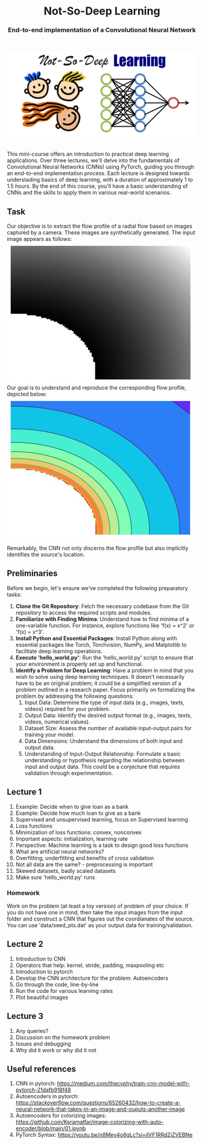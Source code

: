 <div>
  <h1 align="center">Not-So-Deep Learning</h1>
    <h3 align="center">End-to-end implementation of a Convolutional Neural Network</h3>
</div>

<br/>

<p align="center">
    <img src="webimg/cover.png" alt="Cover">
</p>

<h2> </h2>
This mini-course offers an introduction to practical deep learning applications. Over three lectures, we'll delve into the fundamentals of Convolutional Neural Networks (CNNs) using PyTorch, guiding you through an end-to-end implementation process. Each lecture is designed towards understading basics of deep learning, with a duration of approximately 1 to 1.5 hours. By the end of this course, you'll have a basic understanding of CNNs and the skills to apply them in various real-world scenarios.


## Task
Our objective is to extract the flow profile of a radial flow based on images captured by a camera. These images are synthetically generated. The input image appears as follows:
<br/>
<img src="images/input/input_0.jpg" alt="input">
<br/>
Our goal is to understand and reproduce the corresponding flow profile, depicted below:
<br/>
<img src="images/output/output_0.jpg" alt="input">

Remarkably, the CNN not only discerns the flow profile but also implicitly identifies the source's location.

## Preliminaries

Before we begin, let's ensure we've completed the following preparatory tasks:

1. **Clone the Git Repository**: Fetch the necessary codebase from the Git repository to access the required scripts and modules.
2. **Familiarize with Finding Minima**: Understand how to find minima of a one-variable function. For instance, explore functions like 'f(x) = x^2' or 'f(x) = x^3'.
3. **Install Python and Essential Packages**: Install Python along with essential packages like Torch, Torchvision, NumPy, and Matplotlib to facilitate deep learning operations.
4. **Execute 'hello_world.py'**: Run the 'hello_world.py' script to ensure that your environment is properly set up and functional.
5. **Identify a Problem for Deep Learning**: Have a problem in mind that you wish to solve using deep learning techniques. It doesn't necessarily have to be an original problem; it could be a simplified version of a problem outlined in a research paper. Focus primarily on formalizing the problem by addressing the following questions:
    1. Input Data: Determine the type of input data (e.g., images, texts, videos) required for your problem.
    2. Output Data: Identify the desired output format (e.g., images, texts, videos, numerical values).
    3. Dataset Size: Assess the number of available input-output pairs for training your model.
    4. Data Dimensions: Understand the dimensions of both input and output data.
    5. Understanding of Input-Output Relationship: Formulate a basic understanding or hypothesis regarding the relationship between input and output data. This could be a conjecture that requires validation through experimentation.


## Lecture 1
1. Example: Decide when to give loan as a bank
2. Example: Decide how much loan to give as a bank
3. Supervised and unsupervised learning, focus on Supervised learning
4. Loss functions
5. Minimization of loss functions: convex, nonconvex
6. Important aspects: initialization, learning rate
7. Perspective: Machine learning is a task to design good loss functions
8. What are artificial neural networks?
9. Overfitting, underfitting and benefits of cross validation
10. Not all data are the same? - preprocessing is important
11. Skewed datasets, badly scaled datasets
12. Make sure 'hello_world.py' runs

### Homework
Work on the problem (at least a toy version) of problem of your choice. If you do not have one in mind, then take the input images from the input folder and construct a CNN that figures out the coordianates of the source. You can use 'data/seed_pts.dat' as your output data for training/validation.

## Lecture 2
1. Introduction to CNN
2. Operators that help: kernel, stride, padding, maxpooling etc
3. Introduction to pytorch
4. Develop the CNN architecture for the problem: Autoencoders
5. Go through the code, line-by-line
6. Run the code for various learning rates
7. Plot beautiful images

## Lecture 3
1. Any queries?
2. Discussion on the homework problem
3. Issues and debugging
4. Why did it work or why did it not

## Useful references <a name="credits" />
1. CNN in pytorch: https://medium.com/thecyphy/train-cnn-model-with-pytorch-21dafb918f48
2. Autoencoders in pytorch: https://stackoverflow.com/questions/65260432/how-to-create-a-neural-network-that-takes-in-an-image-and-ouputs-another-image
3. Autoencoders for colorizing images: https://github.com/Keramatfar/image-colorizing-with-auto-encoder/blob/main/01.ipynb
4. PyTorch Syntax: https://youtu.be/n8Mey4o8gLc?si=ilVF1RRdZjZVEBNe

